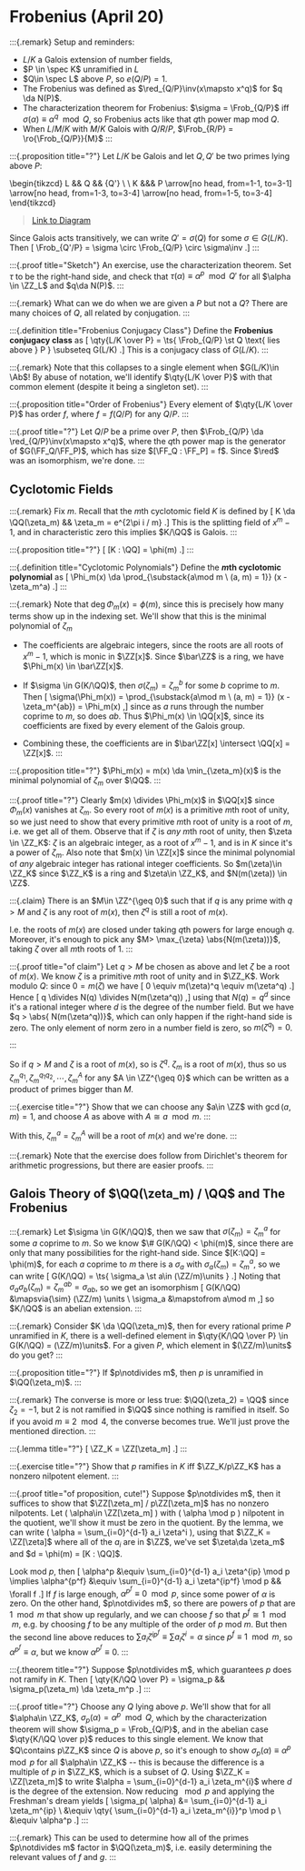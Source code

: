 # Frobenius (April 20)

:::{.remark}
Setup and reminders:

- $L/K$ a Galois extension of number fields,
- $P \in \spec K$ unramified in $L$
- $Q\in \spec L$ above $P$, so $e(Q/P) = 1$.
- The Frobenius was defined as $\red_{Q/P}\inv(x\mapsto x^q)$ for $q \da N(P)$.
- The characterization theorem for Frobenius: $\sigma = \Frob_{Q/P}$ iff $\sigma( \alpha) \equiv \alpha^q \mod Q$, so Frobenius acts like that $q$th power map mod $Q$.
- When $L/M/K$ with $M/K$ Galois with $Q/R/P$, $\Frob_{R/P} = \ro{\Frob_{Q/P}}{M}$
:::

:::{.proposition title="?"}
Let $L/K$ be Galois and let $Q,Q'$ be two primes lying above $P$:

\begin{tikzcd}
	L && Q && {Q'} \\
	\\
	K &&& P
	\arrow[no head, from=1-1, to=3-1]
	\arrow[no head, from=1-3, to=3-4]
	\arrow[no head, from=1-5, to=3-4]
\end{tikzcd}

> [Link to Diagram](https://q.uiver.app/?q=WzAsNSxbMCwwLCJMIl0sWzAsMiwiSyJdLFszLDIsIlAiXSxbMiwwLCJRIl0sWzQsMCwiUSciXSxbMCwxLCIiLDAseyJzdHlsZSI6eyJoZWFkIjp7Im5hbWUiOiJub25lIn19fV0sWzMsMiwiIiwwLHsic3R5bGUiOnsiaGVhZCI6eyJuYW1lIjoibm9uZSJ9fX1dLFs0LDIsIiIsMix7InN0eWxlIjp7ImhlYWQiOnsibmFtZSI6Im5vbmUifX19XV0=)


Since Galois acts transitively, we can write $Q' = \sigma(Q)$ for some $\sigma \in G(L/K)$.
Then
\[
\Frob_{Q'/P} = \sigma \circ \Frob_{Q/P} \circ \sigma\inv
.\]
:::

:::{.proof title="Sketch"}
An exercise, use the characterization theorem.
Set $\tau$ to be the right-hand side,  and check that $\tau(\alpha) \equiv \alpha^p \mod Q'$ for all $\alpha \in \ZZ_L$ and $q\da N(P)$.
:::

:::{.remark}
What can we do when we are given a $P$ but not a $Q$?
There are many choices of $Q$, all related by conjugation.
:::

:::{.definition title="Frobenius Conjugacy Class"}
Define the **Frobenius conjugacy class** as
\[
\qty{L/K \over P} = \ts{ \Frob_{Q/P} \st Q \text{ lies above } P } \subseteq G(L/K)
.\]
This is a conjugacy class of $G(L/K)$.
:::

:::{.remark}
Note that this collapses to a single element when $G(L/K)\in \Ab$!
By abuse of notation, we'll identify $\qty{L/K \over P}$ with that common element (despite it being a singleton set).
:::

:::{.proposition title="Order of Frobenius"}
Every element of $\qty{L/K \over P}$ has order $f$, where $f = f(Q/P)$ for any $Q/P$.
:::

:::{.proof title="?"}
Let $Q/P$ be a prime over $P$, then $\Frob_{Q/P} \da \red_{Q/P}\inv(x\mapsto x^q)$, where the $q$th power map is the generator of $G(\FF_Q/\FF_P)$, which has size $[\FF_Q : \FF_P] = f$.
Since $\red$ was an isomorphism, we're done.
:::

## Cyclotomic Fields

:::{.remark}
Fix $m$.
Recall that the $m$th cyclotomic field $K$ is defined by
\[
K \da \QQ(\zeta_m) && \zeta_m = e^{2\pi i / m}
.\]
This is the splitting field of $x^m-1$, and in characteristic zero this implies $K/\QQ$ is Galois.
:::

:::{.proposition title="?"}
\[
[K : \QQ] = \phi(m)
.\]
:::

:::{.definition title="Cyclotomic Polynomials"}
Define the **$m$th cyclotomic polynomial** as
\[
\Phi_m(x) \da \prod_{\substack{a\mod m \\ (a, m) = 1}} (x - \zeta_m^a)
.\]
:::

:::{.remark}
Note that $\deg \Phi_m(x) = \phi(m)$, since this is precisely how many terms show up in the indexing set.
We'll show that this is the minimal polynomial of $\zeta_m$

- The coefficients are algebraic integers, since the roots are all roots of $x^m-1$, which is monic in $\ZZ[x]$.
  Since $\bar\ZZ$ is a ring, we have $\Phi_m(x) \in \bar\ZZ[x]$.

- If $\sigma \in G(K/\QQ)$, then $\sigma(\zeta_m) = \zeta_m^b$ for some $b$ coprime to $m$.
  Then
  \[
\sigma(\Phi_m(x)) = \prod_{\substack{a\mod m \\ (a, m) = 1}} (x - \zeta_m^{ab}) = \Phi_m(x)
  ,\]
  since as $a$ runs through the number coprime to $m$, so does $ab$.
  Thus $\Phi_m(x) \in \QQ[x]$, since its coefficients are fixed by every element of the Galois group.

- Combining these, the coefficients are in $\bar\ZZ[x] \intersect \QQ[x] = \ZZ[x]$.
:::

:::{.proposition title="?"}
$\Phi_m(x) = m(x) \da \min_{\zeta_m}(x)$ is the minimal polynomial of $\zeta_m$ over $\QQ$.
:::

:::{.proof title="?"}
Clearly $m(x) \divides \Phi_m(x)$ in $\QQ[x]$ since $\Phi_m(x)$ vanishes at $\zeta_m$.
So every root of $m(x)$ is a primitive $m$th root of unity, so we just need to show that every primitive $m$th root of unity is a root of $m$, i.e. we get all of them.
Observe that if $\zeta$ is *any* $m$th root of unity, then $\zeta \in \ZZ_K$: $\zeta$ is an algebraic integer, as a root of $x^m-1$, and is in $K$ since it's a power of $\zeta_m$.
Also note that $m(x) \in \ZZ[x]$ since the minimal polynomial of *any* algebraic integer has rational integer coefficients.
So $m(\zeta)\in \ZZ_K$ since $\ZZ_K$ is a ring and $\zeta\in \ZZ_K$, and $N(m(\zeta)) \in \ZZ$.


:::{.claim}
There is an $M\in \ZZ^{\geq 0}$ such that if $q$ is any prime with $q> M$ and $\zeta$ is any root of $m(x)$, then $\zeta^q$ is still a root of $m(x)$.

I.e. the roots of $m(x)$ are closed under taking $q$th powers for large enough $q$.
Moreover, it's enough to pick any $M> \max_{\zeta} \abs{N(m(\zeta))}$, taking $\zeta$ over all $m$th roots of 1.
:::

:::{.proof title="of claim"}
Let $q>M$ be chosen as above and let $\zeta$ be a root of $m(x)$.
We know $\zeta$ is a primitive $m$th root of unity and in $\ZZ_K$.
Work modulo $Q$: since $0 = m(\zeta)$ we have 
\[
0 
\equiv m(\zeta)^q \equiv m(\zeta^q)
.\]
Hence 
\[
q \divides N(q) \divides N(m(\zeta^q))
,\]
using that $N(q) = q^d$ since it's a rational integer where $d$ is the degree of the number field.
But we have $q > \abs{ N(m(\zeta^q))}$, which can only happen if the right-hand side is zero.
The only element of norm zero in a number field is zero, so $m(\zeta^q) = 0$.

:::

So if $q>M$ and $\zeta$ is a root of $m(x)$, so is $\zeta^q$.
$\zeta_m$ is a root of $m(x)$, thus so us $\zeta_m^{q_1}, \zeta_m^{q_1 q_2}, \cdots, \zeta_m^{A}$ for any $A \in \ZZ^{\geq 0}$ which can be written as a product of primes bigger than $M$.


:::{.exercise title="?"}
Show that we can choose any $a\in \ZZ$ with $\gcd(a, m) = 1$, and choose $A$ as above with $A \cong a \mod m$.
:::

With this, $\zeta_m^a = \zeta_m^A$ will be a root of $m(x)$ and we're done.
:::

:::{.remark}
Note that the exercise does follow from Dirichlet's theorem for arithmetic progressions, but there are easier proofs.
:::

## Galois Theory of $\QQ(\zeta_m) / \QQ$ and The Frobenius

:::{.remark}
Let $\sigma \in G(K/\QQ)$, then we saw that $\sigma(\zeta_m) = \zeta_m^a$ for some $a$ coprime to $m$.
So we know $\# G(K/\QQ) < \phi(m)$, since there are only that many possibilities for the right-hand side.
Since $[K:\QQ] = \phi(m)$, for each $a$ coprime to $m$ there is a $\sigma_a$ with $\sigma_a(\zeta_m) = \zeta_m^a$, so we can write
\[
G(K/\QQ) = \ts{ \sigma_a \st a\in (\ZZ/m)\units } 
.\]
Noting that $\sigma_a \sigma_b (\zeta_m) = \zeta_m^{ab} = \sigma_{ab}$, so we get an isomorphism
\[
G(K/\QQ) &\mapsvia{\sim} (\ZZ/m) \units \\
\sigma_a &\mapstofrom a\mod m
,\]
so $K/\QQ$ is an abelian extension.
:::

:::{.remark}
Consider $K \da \QQ(\zeta_m)$, then for every rational prime $P$ unramified in $K$, there is a well-defined element in $\qty{K/\QQ \over P} \in G(K/\QQ) = (\ZZ/m)\units$.
For a given $P$, which element in $(\ZZ/m)\units$ do you get?
:::

:::{.proposition title="?"}
If $p\notdivides m$, then $p$ is unramified in $\QQ(\zeta_m)$.
:::

:::{.remark}
The converse is more or less true: $\QQ(\zeta_2) = \QQ$ since $\zeta_2 = -1$, but 2 is not ramified in $\QQ$ since nothing is ramified in itself.
So if you avoid $m\equiv 2 \mod 4$, the converse becomes true.
We'll just prove the mentioned direction.
:::

:::{.lemma title="?"}
\[
\ZZ_K = \ZZ[\zeta_m]
.\]
:::

:::{.exercise title="?"}
Show that $p$ ramifies in $K$ iff $\ZZ_K/p\ZZ_K$ has a nonzero nilpotent element.
:::

:::{.proof title="of proposition, cute!"}
Suppose $p\notdivides m$, then it suffices to show that $\ZZ[\zeta_m] / p\ZZ[\zeta_m]$ has no nonzero nilpotents.
Let \( \alpha\in \ZZ[\zeta_m] \) with \( \alpha \mod p \) nilpotent in the quotient, we'll show it must be zero in the quotient.
By the lemma, we can write \( \alpha = \sum_{i=0}^{d-1} a_i \zeta^i \), using that $\ZZ_K = \ZZ[\zeta]$ where all of the $a_i$ are in $\ZZ$, we've set $\zeta\da \zeta_m$ and $d = \phi(m) = [K : \QQ]$.

Look mod $p$, then
\[
\alpha^p &\equiv \sum_{i=0}^{d-1} a_i \zeta^{ip} \mod p
\implies \alpha^{p^f} &\equiv \sum_{i=0}^{d-1} a_i \zeta^{ip^f} \mod p && \forall f
.\]
If $f$ is large enough, $\alpha^{p^f} \equiv 0 \mod p$, since some power of $\alpha$ is zero.
On the other hand, $p\notdivides m$, so there are powers of $p$ that are $1\mod m$ that show up regularly, and we can choose $f$ so that $p^f \cong 1 \mod m$, e.g. by choosing $f$ to be any multiple of the order of $p$ mod $m$.
But then the second line above reduces to $\sum a_i\zeta^{ip^f} \equiv \sum a_i \zeta^{i} = \alpha$ since $p^f \equiv 1 \mod m$, so $\alpha^{p^f} \equiv \alpha$, but we know $\alpha^{p^f} \equiv 0$.
:::

:::{.theorem title="?"}
Suppose $p\notdivides m$, which guarantees $p$ does not ramify in $K$.
Then
\[
\qty{K/\QQ \over P} = \sigma_p && \sigma_p(\zeta_m) \da \zeta_m^p
.\]
:::

:::{.proof title="?"}
Choose any $Q$ lying above $p$.
We'll show that for all $\alpha\in \ZZ_K$, $\sigma_p( \alpha) = \alpha^p \mod Q$, which by the characterization theorem will show $\sigma_p = \Frob_{Q/P}$, and in the abelian case $\qty{K/\QQ \over p}$ reduces to this single element.
We know that $Q\contains p\ZZ_K$ since $Q$ is above $p$, so it's enough to show $\sigma_p( \alpha) \equiv \alpha^p \mod p$ for all $\alpha\in \ZZ_K$ -- this is because the difference is a multiple of $p$ in $\ZZ_K$, which is a subset of $Q$.
Using $\ZZ_K = \ZZ[\zeta_m]$ to write $\alpha = \sum_{i=0}^{d-1} a_i \zeta_m^{i}$ where $d$ is the degree of the extension. 
Now reducing $\mod p$ and applying the Freshman's dream yields
\[
\sigma_p( \alpha) 
&= \sum_{i=0}^{d-1} a_i \zeta_m^{ip} \\
&\equiv \qty{ \sum_{i=0}^{d-1} a_i \zeta_m^{i}}^p \mod p \\
&\equiv \alpha^p
.\]
:::

:::{.remark}
This can be used to determine how all of the primes $p\notdivides m$ factor in $\QQ(\zeta_m)$, i.e. easily determining the relevant values of $f$ and $g$.
:::















